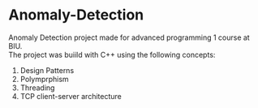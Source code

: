 # Anomaly-Detection

Anomaly Detection project made for advanced programming 1 course at BIU.  
The project was buiild with C++ using the following concepts:  
1. Design Patterns  
2. Polymprphism  
3. Threading  
4. TCP client-server architecture  
